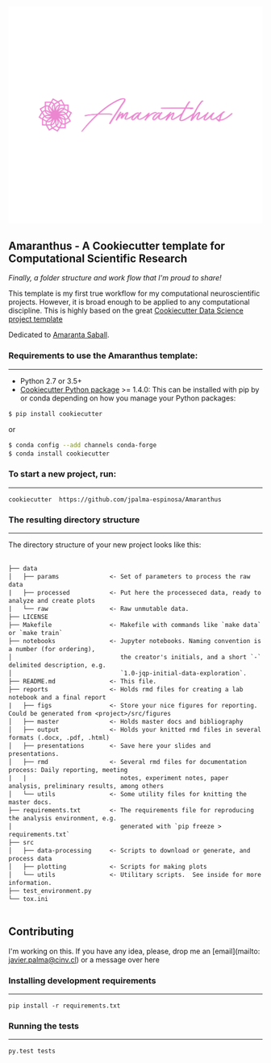 
![Amaranthus](./img/amaranthus1.svg)

## Amaranthus - A Cookiecutter template for Computational Scientific Research

_Finally, a folder structure and work flow that I'm proud to share!_


This template is my first true workflow for my computational neuroscientific projects.  However, it is broad enough to be applied to any computational discipline.
This is highly based on the great [Cookiecutter Data Science project template](http://drivendata.github.io/cookiecutter-data-science/)


Dedicated to [Amaranta Saball](https://open.spotify.com/track/0PqaN2yyQ1QdUR6UVHLna5?si=cf80748268e549c1).

### Requirements to use the Amaranthus template:
-----------
 - Python 2.7 or 3.5+
 - [Cookiecutter Python package](http://cookiecutter.readthedocs.org/en/latest/installation.html) >= 1.4.0: This can be installed with pip by or conda depending on how you manage your Python packages:

``` bash
$ pip install cookiecutter
```
or

``` bash
$ conda config --add channels conda-forge
$ conda install cookiecutter
```

### To start a new project, run:
------------

    cookiecutter  https://github.com/jpalma-espinosa/Amaranthus


### The resulting directory structure
------------

The directory structure of your new project looks like this: 

```

├── data
│   ├── params              <- Set of parameters to process the raw data
|   ├── processed           <- Put here the processeced data, ready to analyze and create plots
|   └── raw                 <- Raw unmutable data. 
├── LICENSE
├── Makefile                <- Makefile with commands like `make data` or `make train`
├── notebooks               <- Jupyter notebooks. Naming convention is a number (for ordering),
│                              the creator's initials, and a short `-` delimited description, e.g.
│                              `1.0-jqp-initial-data-exploration`.
├── README.md               <- This file.
├── reports                 <- Holds rmd files for creating a lab notebook and a final report
|   ├── figs                <- Store your nice figures for reporting.  Could be generated from <project>/src/figures
│   ├── master              <- Holds master docs and bibliography
│   ├── output              <- Holds your knitted rmd files in several formats (.docx, .pdf, .html)
│   ├── presentations       <- Save here your slides and presentations.
│   ├── rmd                 <- Several rmd files for documentation process: Daily reporting, meeting 
|   |                          notes, experiment notes, paper analysis, preliminary results, among others
│   └── utils               <- Some utility files for knitting the master docs.
├── requirements.txt        <- The requirements file for reproducing the analysis environment, e.g.
│                              generated with `pip freeze > requirements.txt`
├── src
│   ├── data-processing     <- Scripts to download or generate, and process data
│   ├── plotting            <- Scripts for making plots
│   └── utils               <- Utilitary scripts.  See inside for more information.
├── test_environment.py
└── tox.ini


```

## Contributing

I'm working on this. If you have any idea, please, drop me an [email](mailto: javier.palma@cinv.cl) or a message over here

### Installing development requirements
------------

    pip install -r requirements.txt

### Running the tests
------------

    py.test tests
